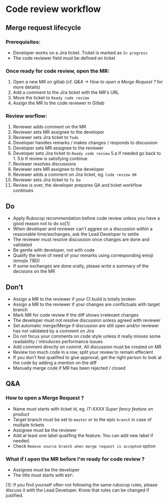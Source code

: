 # Code review workflow

## Merge request lifecycle
### Prerequisites:
- Developer works on a Jira ticket. Ticket is marked as `In progress`
- The code reviewer field must be defined on ticket

### Once ready for code review, open the MR:
1. Open a new MR on gitlab (cf. _Q&A -> How to open a Merge Request ?_ for more details)
2. Add a comment to the Jira ticket with the MR's URL
3. Move the ticket to `Ready code review`
4. Assign the MR to the code reviewer in Gitlab

### Review worflow:
1. Reviewer adds comment on the MR
2. Reviewer sets MR assignee to the developer
3. Reviewer sets Jira ticket to `Todo`
4. Developer handles remarks / makes changes / responds to discussion
5. Developer sets MR assignee to the reviewer
5. Developer sets Jira ticket to `Ready code review`
5.a If needed go back to 1.
5.b If review is satisfying continue
6. Reviewer resolves discussions
6. Reviewer sets MR assignee to the developer
7. Reviewer adds a comment on Jira ticket, eg. `Code review OK`
7. Reviewer sets Jira ticket to `To Do`
8. Review is over, the developer prepares QA and ticket workflow continues

## Do
- Apply Rubocop recommendation before code review unless you have a good reason not to do so[1]
- When developer and reviewer can't aggree on a discussion within a reasonable time/exchanges, ask the Lead Developer to settle
- The reviewer must resolve discussion once changes are done and validated
- Be gentle with developer, not with code
- Qualify the level of need of your remarks using corresponding emoji (emojis TBD)
- If some exchanges are done orally, please write a summary of the decisions on the MR

## Don't
- Assign a MR to the reviewer if your CI build is totally broken
- Assign a MR to the reviewer if your changes are conflictuals with target branch
- Mark MR for code review if the diff shows irrelevant changes
- The developer must not resolve discussion unless agreed with reviewer
- Set automatic merge/Merge if discussion are still open and/or reviewer has not validated by a comment on Jira
- Do not focus your comments on code style unless it really misses some readability / introduces performance issues
- Add comment directly on commit. All discussion must be created on MR
- Review too much code in a row, split your review to remain effecient
- If you don’t feel qualified to give approval, get the right person to look at the code by adding a mention on the diff
- Manually merge code if MR has been rejected / closed

## Q&A

### How to open a Merge Request ?
- Name must starts with ticket id, eg. _IT-XXXX Super fancy feature on product_
- Target branch must be set to `master` or to the epic `branch` in case of multiple tickets
- Assignee must be the reviewer
- Add at least one label qualifing the feature. You can add new label if needed.
- Check `Remove source branch when merge request is accepted` option

### What if I open the MR before I'm ready for code review ?
- Assignee must be the developer
- The title must starts with `WIP:`


[1]: If you find yourself often not following the same rubocop rules, please discuss it with the Lead Developer. Know that rules can be changed if justified.
